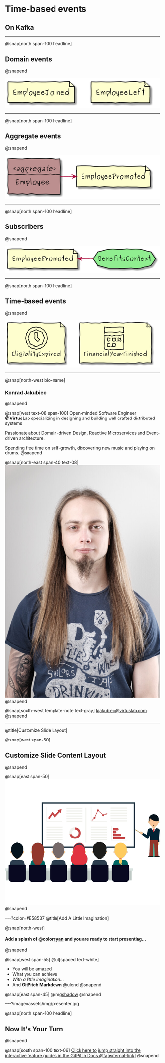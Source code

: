 # Time-based events

## On Kafka

---
@snap[north span-100 headline]
## Domain events
@snapend

![](assets/diagrams/domain_events.png)

---
@snap[north span-100 headline]
## Aggregate events
@snapend

![](assets/diagrams/aggregate_events.png)

---
@snap[north span-100 headline]
## Subscribers
@snapend

![](assets/diagrams/subscribers.png)


---
@snap[north span-100 headline]
## Time-based events
@snapend

![](assets/diagrams/time_based_events.png)

---
@snap[north-west bio-name] 
### Konrad Jakubiec
@snapend

@snap[west text-08 span-100] 
Open-minded Software Engineer **@VirtusLab** specializing in designing and building well crafted distributed systems


Passionate about Domain-driven Design, Reactive Microservices and Event-driven architecture.


Spending free time on self-growth, discovering new music and playing on drums.
@snapend

@snap[north-east span-40 text-08]
![](assets/img/me.jpg)
@snapend

@snap[south-west template-note text-gray] 
<kjakubiec@virtuslab.com>
@snapend


---
@title[Customize Slide Layout]

@snap[west span-50]
## Customize Slide Content Layout
@snapend

@snap[east span-50]
![](assets/img/presentation.png)
@snapend

---?color=#E58537
@title[Add A Little Imagination]

@snap[north-west]
#### Add a splash of @color[cyan](**color**) and you are ready to start presenting...
@snapend

@snap[west span-55]
@ul[spaced text-white]
- You will be amazed
- What you can achieve
- *With a little imagination...*
- And **GitPitch Markdown**
@ulend
@snapend

@snap[east span-45]
@img[shadow](assets/img/conference.png)
@snapend

---?image=assets/img/presenter.jpg

@snap[north span-100 headline]
## Now It's Your Turn
@snapend

@snap[south span-100 text-06]
[Click here to jump straight into the interactive feature guides in the GitPitch Docs @fa[external-link]](https://gitpitch.com/docs/getting-started/tutorial/)
@snapend